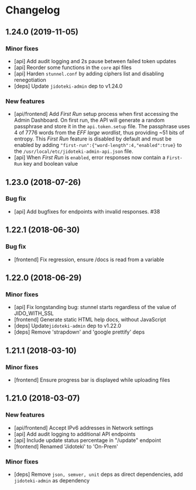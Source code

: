 # Changelog

## 1.24.0 (2019-11-05)

  ### Minor fixes

  * [api] Add audit logging and 2s pause between failed token updates
  * [api] Reorder some functions in the `core` api files
  * [api] Harden `stunnel.conf` by adding ciphers list and disabling renegotiation
  * [deps] Update `jidoteki-admin` dep to v1.24.0

  ### New features

  * [api/frontend] Add _First Run_ setup process when first accessing the Admin Dashboard.
    On first run, the API will generate a random passphrase and store it in the 
    `api.token.setup` file. The passphrase uses 4 of 7776 words from the _EFF large wordlist_,
    thus providing ~51 bits of entropy. This _First Run_ feature is disabled by default and
    must be enabled by adding `"first-run":{"word-length":4,"enabled":true}` to 
    the `/usr/local/etc/jidoteki-admin-api.json` file.
  * [api] When _First Run_ is `enabled`, error responses now contain a `First-Run` key and boolean value

## 1.23.0 (2018-07-26)

  ### Bug fix

  * [api] Add bugfixes for endpoints with invalid responses. #38

## 1.22.1 (2018-06-30)

  ### Bug fix

  * [frontend] Fix regression, ensure /docs is read from a variable

## 1.22.0 (2018-06-29)

  ### Minor fixes

  * [api] Fix longstanding bug: stunnel starts regardless of the value of JIDO_WITH_SSL
  * [frontend] Generate static HTML help docs, without JavaScript
  * [deps] Update`jidoteki-admin` dep to v1.22.0
  * [deps] Remove 'strapdown' and 'google prettify' deps

## 1.21.1 (2018-03-10)

  ### Minor fixes

  * [frontend] Ensure progress bar is displayed while uploading files

## 1.21.0 (2018-03-07)

  ### New features

  * [api/frontend] Accept IPv6 addresses in Network settings
  * [api] Add audit logging to additional API endpoints
  * [api] Include update status percentage in "/update" endpoint
  * [frontend] Renamed 'Jidoteki' to 'On-Prem'

  ### Minor fixes

  * [deps] Remove `json, semver, unit` deps as direct dependencies, add `jidoteki-admin` as dependency
